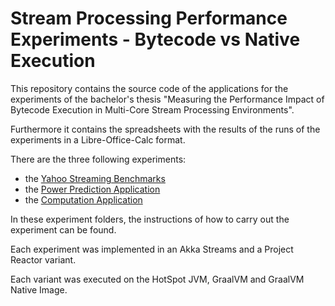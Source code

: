 # Stream Processing Performance Experiments - Bytecode vs Native Execution

This repository contains the source code of the applications for the experiments of the bachelor's thesis "Measuring the Performance Impact of Bytecode Execution in Multi-Core Stream Processing Environments".

Furthermore it contains the spreadsheets with the results of the runs of the experiments in a Libre-Office-Calc format.

There are the three following experiments:

* the [Yahoo Streaming Benchmarks](ysb)
* the [Power Prediction Application](power-prediction)
* the [Computation Application](computation)

In these experiment folders, the instructions of how to carry out the experiment can be found.

Each experiment was implemented in an Akka Streams and a Project Reactor variant.

Each variant was executed on the HotSpot JVM, GraalVM and GraalVM Native Image.
